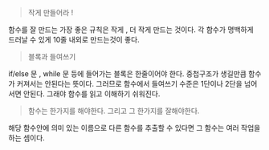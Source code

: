 > 작게 만들어라 !

함수를 잘 만드는 가장 좋은 규칙은 작게 , 더 작게 만드는 것이다. 각 함수가 명백하게 드러날 수 있게 10줄 내외로 만드는것이 좋다.

> 블록과 들여쓰기

if/else 문 , while 문 등에 들어가는 블록은 한줄이어야 한다. 중첩구조가 생길만큼 함수가 커져서는 안된다는 뜻이다. 그러므로 함수에서 들여쓰기 수준은 1단이나 2단을 넘어서면 안된다. 그래야 함수를 읽고 이해하기 쉬워진다.

> 함수는 한가지를 해야한다. 그리고 그 한가지를 잘해야한다.

해당 함수안에 의미 있는 이름으로 다른 함수를 추출할 수 있다면 그 함수는 여러 작업을 하는 셈이다.
